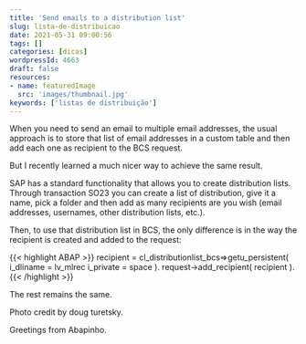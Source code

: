 ```yaml
---
title: 'Send emails to a distribution list'
slug: lista-de-distribuicao
date: 2021-05-31 09:00:56
tags: []
categories: [dicas]
wordpressId: 4663
draft: false
resources:
- name: featuredImage
  src: 'images/thumbnail.jpg'
keywords: ['listas de distribuição']
---
```

When you need to send an email to multiple email addresses, the usual approach is to store that list of email addresses in a custom table and then add each one as recipient to the BCS request.

But I recently learned a much nicer way to achieve the same result.

<!--more-->

SAP has a standard functionality that allows you to create distribution lists. Through transaction SO23 you can create a list of distribution, give it a name, pick a folder and then add as many recipients are you wish (email addresses, usernames, other distribution lists, etc.).

Then, to use that distribution list in BCS, the only difference is in the way the recipient is created and added to the request:


{{< highlight ABAP >}}
recipient = cl_distributionlist_bcs=>getu_persistent(
  i_dliname = lv_mlrec
  i_private = space ).
request->add_recipient( recipient ).
{{< /highlight >}}

The rest remains the same.

Photo credit by doug turetsky.

Greetings from Abapinho.
